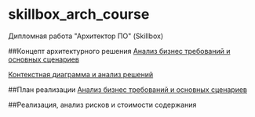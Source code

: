 # skillbox_arch_course
Дипломная работа "Архитектор ПО" (Skillbox)

##Концепт архитектурного решения
[Анализ бизнес требований и основных сценариев](./1-requirements.md)

[Контекстная диаграмма и анализ решений](2-arch_concept.md)


##План реализации
[Анализ бизнес требований и основных сценариев](./3-arch.md)


##Реализация, анализ рисков и стоимости содержания

